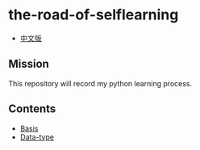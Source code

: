 # the-road-of-selflearning
* [中文版](https://github.com/gtdong/the-road-of-selflearning/edit/master/README_CN.md)
## Mission
This repository will record my python learning process.
## Contents
* [Basis](https://github.com/gtdong/the-road-of-selflearning/tree/master/basis)
* [Data-type](https://github.com/gtdong/the-road-of-selflearning/tree/master/data-type)
